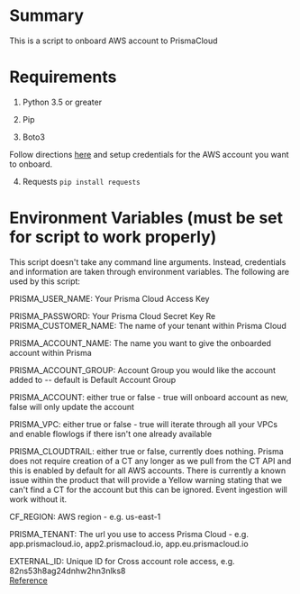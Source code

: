 # Summary

This is a script to onboard AWS account to PrismaCloud

# Requirements

1. Python 3.5 or greater

2. Pip

3. Boto3

Follow directions [here](https://pypi.org/project/boto3/) and setup credentials for the AWS account you want to onboard.

4. Requests
`pip install requests`


# Environment Variables (must be set for script to work properly)

This script doesn't take any command line arguments. Instead, credentials and information are taken through environment variables. The following are used by this script:

PRISMA_USER_NAME: Your Prisma Cloud Access Key 

PRISMA_PASSWORD: Your Prisma Cloud Secret Key
Re	
PRISMA_CUSTOMER_NAME: The name of your tenant within Prisma Cloud

PRISMA_ACCOUNT_NAME: The name you want to give the onboarded account within Prisma

PRISMA_ACCOUNT_GROUP: Account Group you would like the account added to -- default is Default Account Group

PRISMA_ACCOUNT: either true or false - true will onboard account as new, false will only update the account

PRISMA_VPC: either true or false - true will iterate through all your VPCs and enable flowlogs if there isn't one already available

PRISMA_CLOUDTRAIL: either true or false, currently does nothing. Prisma does not require creation of a CT any longer as we pull from the CT API and this is
enabled by default for all AWS accounts. There is currently a known issue within the product that will provide a Yellow warning stating that we can't find a CT for the account but this can be ignored. Event ingestion will work without it.

CF_REGION: AWS region - e.g. us-east-1 

PRISMA_TENANT: The url you use to access Prisma Cloud - e.g. app.prismacloud.io, app2.prismacloud.io, app.eu.prismacloud.io

EXTERNAL_ID: Unique ID for Cross account role access, e.g. 82ns53h8ag24dnhw2hn3nlks8  
[Reference](https://docs.aws.amazon.com/IAM/latest/UserGuide/id_roles_create_for-user_externalid.html)



